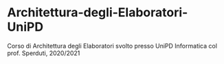 # Architettura-degli-Elaboratori-UniPD
Corso di Architettura degli Elaboratori svolto presso UniPD Informatica col prof. Sperduti, 2020/2021
